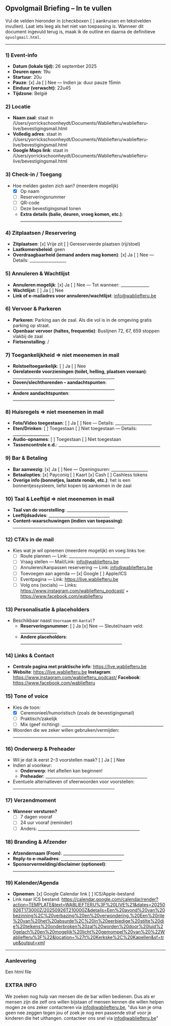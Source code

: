 ## Opvolgmail Briefing – In te vullen

Vul de velden hieronder in (checkboxen [ ] aankruisen en tekstvelden invullen). Laat iets leeg als het niet van toepassing is. Wanneer dit document ingevuld terug is, maak ik de outline en daarna de definitieve `opvolgmail.html`.

---

### 1) Event-info
- **Datum (lokale tijd)**: 26 september 2025
- **Deuren open**: 19u
- **Startuur**: 20u
- **Pauze**: [x] Ja  [ ] Nee  — Indien ja: duur pauze 15min
- **Einduur (verwacht)**: 22u45
- **Tijdzone**: België

### 2) Locatie
- **Naam zaal**: staat in /Users/yorrickschoonheydt/Documents/Wabliefteru/wabliefteru-live/bevestigingsmail.html
- **Volledig adres**: staat in /Users/yorrickschoonheydt/Documents/Wabliefteru/wabliefteru-live/bevestigingsmail.html
- **Google Maps link**: staat in /Users/yorrickschoonheydt/Documents/Wabliefteru/wabliefteru-live/bevestigingsmail.html

### 3) Check-in / Toegang
- Hoe melden gasten zich aan? (meerdere mogelijk)
  - [X] Op naam
  - [ ] Reserveringsnummer
  - [ ] QR-code
  - [ ] Deze bevestigingsmail tonen
  - **Extra details (balie, deuren, vroeg komen, etc.)**: __________________________________________________

### 4) Zitplaatsen / Reservering
- **Zitplaatsen**: [x] Vrije zit  [ ] Gereserveerde plaatsen (rij/stoel)
- **Laatkomersbeleid**: geen
- **Overdraagbaarheid (iemand anders mag komen)**: [x] Ja  [ ] Nee  — Details: __________________

### 5) Annuleren & Wachtlijst
- **Annuleren mogelijk**: [x] Ja  [ ] Nee  — Tot wanneer: ______________
- **Wachtlijst**: [ ] Ja  [ ] Nee
- **Link of e-mailadres voor annuleren/wachtlijst**: info@wabliefteru.be

### 6) Vervoer & Parkeren
- **Parkeren**: Parking aan de zaal. Als die vol is in de omgeving gratis parking op straat.
- **Openbaar vervoer (haltes, frequentie)**: Buslijnen 72, 67, 659 stoppen vlakbij de zaal
- **Fietsenstalling**: /

### 7) Toegankelijkheid => niet meenemen in mail
- **Rolstoeltoegankelijk**: [ ] Ja  [ ] Nee
- **Gerelateerde voorzieningen (toilet, helling, plaatsen vooraan)**: __________________________________________________
- **Doven/slechthorenden – aandachtspunten**: __________________________________________________
- **Andere aandachtspunten**: __________________________________________________

### 8) Huisregels => niet meenemen in mail
- **Foto/Video toegestaan**: [ ] Ja  [ ] Nee  — Details: __________________
- **Eten/Drinken**: [ ] Toegestaan  [ ] Niet toegestaan  — Details: __________________
- **Audio-opnames**: [ ] Toegestaan  [ ] Niet toegestaan
- **Tassencontrole e.d.**: __________________________________________________

### 9) Bar & Betaling
- **Bar aanwezig**: [x] Ja  [ ] Nee  — Openingsuren: __________________
- **Betaalopties**: [x] Payconiq  [ ] Kaart  [x] Cash  [ ] Cashless tokens 
- **Overige info (bonnetjes, laatste ronde, etc.)**: het is een bonnentjessysteem, liefst kopen bij aankomen in de zaal

### 10) Taal & Leeftijd => niet meenemen in mail
- **Taal van de voorstelling**: ______________________________
- **Leeftijdsadvies**: ______________________________
- **Content-waarschuwingen (indien van toepassing)**: __________________________________________________


### 12) CTA’s in de mail
- Kies wat je wil opnemen (meerdere mogelijk) en voeg links toe:
  - [ ] Route plannen — Link: ______________________________
  - [ ] Vraag stellen — Mail/Link: info@wabliefteru.be
  - [ ] Annuleren/Aanpassen reservering — Link: info@wabliefteru.be
  - [ ] Toevoegen aan agenda — [x] Google  [ ] Apple/ICS
  - [ ] Eventpagina — Link: https://live.wabliefteru.be
  - [ ] Volg ons (socials) — Links: https://www.instagram.com/wabliefteru_podcast/ + https://www.facebook.com/wabliefteru 

### 13) Personalisatie & placeholders 
- Beschikbaar naast `Voornaam` en `Aantal`?
  - **Reserveringsnummer**: [ ] Ja  [x] Nee  — Sleutel/naam veld: __________________
  - **Andere placeholders**: __________________________________________________

### 14) Links & Contact
- **Centrale pagina met praktische info**: https://live.wabliefteru.be
- **Website**: https://live.wabliefteru.be   **Instagram**: https://www.instagram.com/wabliefteru_podcast/   **Facebook**: https://www.facebook.com/wabliefteru

### 15) Tone of voice
- Kies de toon:
  - [x] Ceremonieel/humoristisch (zoals de bevestigingsmail)
  - [ ] Praktisch/zakelijk
  - [ ] Mix (geef richting): __________________________________________________
- Woorden die we zeker willen gebruiken/vermijden: __________________________________________________

### 16) Onderwerp & Preheader
- Wil je dat ik eerst 2–3 voorstellen maak? [ ] Ja  [ ] Nee
- Indien al voorkeur:
  - **Onderwerp**: Het aftellen kan beginnen!
  - **Preheader**: __________________________________________________
- Eventuele alternatieven of sfeerwoorden voor voorstellen: __________________________________________________

### 17) Verzendmoment
- **Wanneer versturen?**
  - [ ] 7 dagen vooraf
  - [ ] 24 uur vooraf (reminder)
  - [ ] Anders: __________________________________________________

### 18) Branding & Afzender
- **Afzendernaam (From)**: ______________________________
- **Reply-to e-mailadres**: ______________________________
- **Sponsorvermelding/disclaimer (optioneel)**: __________________________________________________

### 19) Kalender/Agenda
- **Opnemen**: [x] Google Calendar link  [ ] ICS/Apple-bestand
- Link naar ICS bestand: https://calendar.google.com/calendar/render?action=TEMPLATE&text=WABLIEFTERU%3F%20LIVE%21&dates=20250926T173000Z/20250926T210000Z&details=Een%20avond%20van%20bezinning%2C%20verbazing%20en%20verwondering.%20Een%20rite%20van%20het%20absurde%2C%20in%20eerbiedige%20stilte%20die%20telkens%20onderbroken%20zal%20worden%20door%20luid%20gelach%20en%20mogelijk%20licht%20gemompel%20van%20%22Wabliefteru%3F%22&location=%27t%20Kerkske%2C%20Kapellen&sf=true&output=xml

---

### Aanlevering
Een html file



### EXTRA INFO
We zoeken nog hulp van mensen die de bar willen bedienen. Dus als er mensen zijn die zelf ons willen bijstaan of mensen kennen die willen helpen mogen ze ons zeker contacteren via info@wabliefteru.be, "dus kan je oma geen nee zeggen tegen jou of zoek je nog een passende straf voor je kinderen die het uithangen. contacteer ons snel via info@wabliefteru.be"




